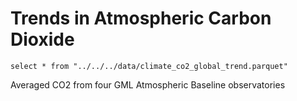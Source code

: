 # Trends in Atmospheric Carbon Dioxide

```co2_global_trend
select * from "../../../data/climate_co2_global_trend.parquet"
```

<LineChart
    data={co2_global_trend}
    x=date
    y=trend
    yAxisTitle="Averaged CO2"
    sort=date
    yMin={380}
/>

Averaged CO2 from four GML Atmospheric Baseline observatories
